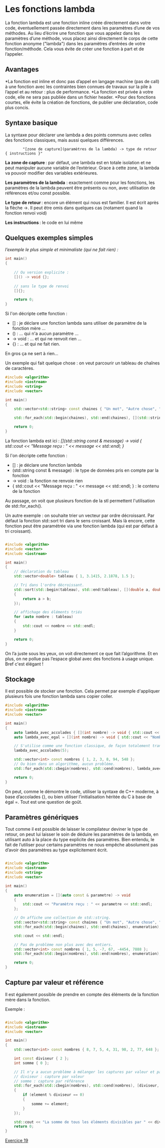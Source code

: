 # Les fonctions lambda

La fonction lambda est une fonction inline créée directement dans votre code, éventuellement passée directement dans les paramètres d’une de vos méthodes. Au lieu d’écrire une fonction que vous appelez dans les paramètres d’une méthode, vous placez ainsi directement le corps de cette fonction anonyme ("lambda") dans les paramètres d’entrées de votre fonction/méthode. Cela vous évite de créer une fonction à part et de l’appeler.

## Avantages 

*La fonction est inline et donc pas d’appel en langage machine (pas de call) à une fonction avec les contraintes bien connues de travaux sur la pile à l’appel et au retour : plus de performance.
*La fonction est privée à votre code, elle ne sera pas publiée dans un fichier header.
*Pour des fonctions courtes, elle évite la création de fonctions, de publier une déclaration, code plus concis.

## Syntaxe basique

La syntaxe pour déclarer une lambda a des points communs avec celles des fonctions classiques, mais aussi quelques différences.

            "[zone de capture](paramètres de la lambda) -> type de retour { instructions }"

**La zone de capture** : par défaut, une lambda est en totale isolation et ne peut manipuler aucune variable de l’extérieur. Grace à cette zone, la lambda va pouvoir modifier des variables extérieures.

**Les paramètres de la lambda** : exactement comme pour les fonctions, les paramètres de la lambda peuvent être présents ou non, avec utilisation de références et/ou const possible.

**Le type de retour** : encore un élément qui nous est familier. Il est écrit après la flèche ->. Il peut être omis dans quelques cas (notament quand la fonction renvoi void)

**Les instructions** : le code en lui même

## Quelques exemples simples

*l’exemple le plus simple et minimaliste (qui ne fait rien) :*

``` c++
int main()
{
    
    // Ou version explicite :
    []() -> void {};
    
    // sans le type de renvoi
    []{};

    return 0;
}
``` 

Si l'on décripte cette fonction :

* [] : je déclare une fonction lambda sans utiliser de paramètre de la fonction mère ...
* () : ... qui n'a aucun paramètre ...
* -> void : ... et qui ne renvoit rien ...
* {} : ... et qui ne fait rien.

En gros ça ne sert à rien...

Un exemple qui fait quelque chose : on veut parcourir un tableau de chaînes de caractères.

``` c++
#include <algorithm>
#include <iostream>
#include <string>
#include <vector>

int main()
{
    std::vector<std::string> const chaines { "Un mot", "Autre chose", "Du blabla", "Du texe", "Des lettres" };

    std::for_each(std::begin(chaines), std::end(chaines), [](std::string const & message) -> void { std::cout << "Message reçu : " << message << std::endl; });

    return 0;
}
``` 

La fonction lambda est ici : *[](std::string const & message) -> void { std::cout << "Message reçu : " << message << std::endl; }*

Si l'on décripte cette fonction :

* [] : je déclare une fonction lambda
* (std::string const & message)  : le type de données pris en compte par la fonction
* -> void : la fonction ne renvoie rien 
* { std::cout << "Message reçu : " << message << std::endl; } : le contenu de la fonction

Au passage, on voit que plusieurs fonction de la stl permettent l'utilisation de std::for_each().

Un autre exemple : on souhaite trier un vecteur par ordre décroissant. Par défaut la fonction std::sort tri dans le sens croissant. Mais là encore, cette fonction peut être paramétrée via une fonction lambda (qui est par défaut à tri croissant).

``` c++

#include <algorithm>
#include <vector>
#include <iostream>

int main()
{
    // déclaration du tableau
    std::vector<double> tableau { 1, 3.1415, 2.1878, 1.5 };

    // Tri dans l'ordre décroissant.
    std::sort(std::begin(tableau), std::end(tableau), [](double a, double b) -> bool
    {
        return a > b;
    });

    // affichage des éléments triés
    for (auto nombre : tableau)
    {
        std::cout << nombre << std::endl;
    }

    return 0;
}

``` 
On l’a juste sous les yeux, on voit directement ce que fait l’algorithme. Et en plus, on ne pollue pas l’espace global avec des fonctions à usage unique. Bref c'est élégant !

## Stockage

Il est possible de stocker une fonction. Cela permet par exemple d'appliquer plusieurs fois une fonction lambda sans copier coller.

``` c++
#include <algorithm>
#include <iostream>
#include <vector>

int main()
{
    auto lambda_avec_accolades { [](int nombre) -> void { std::cout << "Nombre reçu : " << nombre << std::endl; } };
    auto lambda_avec_egal = [](int nombre) -> void { std::cout << "Nombre reçu : " << nombre << std::endl; };

    // S'utilise comme une fonction classique, de façon totalement transparente.
    lambda_avec_accolades(5);

    std::vector<int> const nombres { 1, 2, 3, 8, 94, 548 };
    // Ou bien dans un algorithme, aucun problème.
    std::for_each(std::cbegin(nombres), std::cend(nombres), lambda_avec_egal);

    return 0;
}
```

On peut, comme le démontre le code, utiliser la syntaxe de C++ moderne, à base d’accolades {}, ou bien utiliser l’initialisation héritée du C à base de égal =. Tout est une question de goût.

## Paramètres génériques

Tout comme il est possible de laisser le compilateur deviner le type de retour, on peut lui laisser le soin de déduire les paramètres de la lambda, en utilisant auto à la place du type explicite des paramètres. Bien entendu, le fait de l’utiliser pour certains paramètres ne nous empêche absolument pas d’avoir des paramètres au type explicitement écrit.

``` c++

#include <algorithm>
#include <iostream>
#include <string>
#include <vector>

int main()
{
    auto enumeration = [](auto const & parametre) -> void
    {
        std::cout << "Paramètre reçu : " << parametre << std::endl;
    };

    // On affiche une collection de std::string.
    std::vector<std::string> const chaines { "Un mot", "Autre chose", "Du blabla", "Du texe", "Des lettres" };
    std::for_each(std::begin(chaines), std::end(chaines), enumeration);

    std::cout << std::endl;

    // Pas de problème non plus avec des entiers.
    std::vector<int> const nombres { 1, 5, -7, 67, -4454, 7888 };
    std::for_each(std::begin(nombres), std::end(nombres), enumeration);

    return 0;
}

```

## Capture par valeur et référence

Il est également possible de prendre en compte des éléments de la fonction mère dans la fonction.

Exemple :

``` c++

#include <algorithm>
#include <iostream>
#include <vector>

int main()
{
    std::vector<int> const nombres { 8, 7, 5, 4, 31, 98, 2, 77, 648 };

    int const diviseur { 2 };
    int somme { 0 };

    // Il n'y a aucun problème à mélanger les captures par valeur et par référence.
    // diviseur : capture par valeur
    // somme : capture par référence
    std::for_each(std::cbegin(nombres), std::cend(nombres), [diviseur, &somme](int element) -> void
    {
        if (element % diviseur == 0)
        {
            somme += element;
        }
    });

    std::cout << "La somme de tous les éléments divisibles par " << diviseur << " vaut " << somme << "." << std::endl;
    return 0;
}

```

[Exercice 19](../Exercices/Exercice19/README.md)
